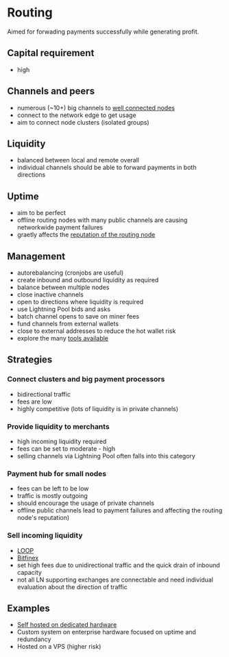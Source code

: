 # Routing

Aimed for forwading payments successfully while generating profit.

## Capital requirement

* high

## Channels and peers

* numerous \(~10+\) big channels to [well connected nodes](../advanced-tools/bosscore.md)
* connect to the network edge to get usage
* aim to connect node clusters \(isolated groups\)

## Liquidity

* balanced between local and remote overall
* individual channels should be able to forward payments in both directions

## Uptime

* aim to be perfect
* offline routing nodes with many public channels are causing networkwide payment failures
* graetly affects the [reputation of the routing node](https://github.com/openoms/lightning-node-management/tree/04d605ae69f3630c0eaeedc43eda95c6ff5d1ee3/bossscore.md)

## Management

* autorebalancing \(cronjobs are useful\)
* create inbound and outbound liquidity as required
* balance between multiple nodes
* close inactive channels
* open to directions where liquidity is required
* use Lightning Pool bids and asks
* batch channel opens to save on miner fees 
* fund channels from external wallets
* close to external addresses to reduce the hot wallet risk
* explore the many [tools available](../#manage-channels)

## Strategies

### Connect clusters and big payment processors

* bidirectional traffic 
* fees are low 
* highly competitive \(lots of liquidity is in private channels\)

### Provide liquidity to merchants

* high incoming liquidity required
* fees can be set to moderate - high
* selling channels via Lightning Pool often falls into this category

### Payment hub for small nodes

* fees can be left to be low 
* traffic is mostly outgoing
* should encourage the usage of private channels 
* offline public channels lead to payment failures and affecting the routing node's reputation\)

### Sell incoming liquidity

* [LOOP](https://1ml.com/node/021c97a90a411ff2b10dc2a8e32de2f29d2fa49d41bfbb52bd416e460db0747d0d)
* [Bitfinex](https://ln.bitfinex.com/)
* set high fees due to unidirectional traffic and the quick drain of inbound capacity
* not all LN supporting exchanges are connectable and need individual evaluation about the direction of traffic

## Examples

* [Self hosted on dedicated hardware](https://github.com/bavarianledger/bitcoin-nodes)
* Custom system on enterprise hardware focused on uptime and redundancy
* Hosted on a VPS \(higher risk\)


